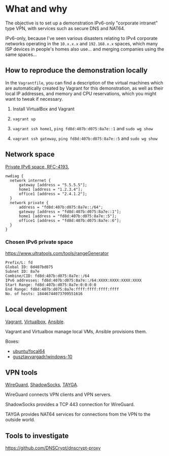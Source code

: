 # What and why

The objective is to set up a demonstration IPv6-only "corporate intranet" type VPN,
with services such as secure DNS and NAT64.

IPv6-only, because I've seen various disasters relating to IPv4 corporate networks
operating in the `10.x.x.x` and `192.168.x.x` spaces, which many ISP devices in
people's homes also use... and merging companies using the same spaces...

## How to reproduce the demonstration locally

In the `Vagrantfile`, you can find a description of the virtual machines which are
automatically created by Vagrant for this demonstration, as well as their local IP
addresses, and memory and CPU reservations, which you might want to tweak if necessary.

1. Install VirtualBox and Vagrant

2. `vagrant up`

3. `vagrant ssh home1`, `ping fd8d:407b:d075:8a7e::1` and `sudo wg show`

4. `vagrant ssh gateway`, `ping fd8d:407b:d075:8a7e::5` and `sudo wg show`

## Network space

[Private IPv6 space, RFC-4193.](https://tools.ietf.org/html/rfc4193)

```plantuml format="png"
nwdiag {
  network internet {
      gateway [address = "5.5.5.5"];
      home1 [address = "1.2.3.4"];
      office1 [address = "2.4.1.2"];
  }
  network private {
      address = "fd8d:407b:d075:8a7e::/64";
      gateway [address = "fd8d:407b:d075:8a7e::1"];
      home1 [address = "fd8d:407b:d075:8a7e::5"];
      office1 [address = "fd8d:407b:d075:8a7e::6"];
  }
}
```

### Chosen IPv6 private space

https://www.ultratools.com/tools/rangeGenerator

```
Prefix/L: fd
Global ID: 8d407bd075
Subnet ID: 8a7e
Combine/CID: fd8d:407b:d075:8a7e::/64
IPv6 addresses: fd8d:407b:d075:8a7e::/64:XXXX:XXXX:XXXX:XXXX
Start Range: fd8d:407b:d075:8a7e:0:0:0:0
End Range: fd8d:407b:d075:8a7e:ffff:ffff:ffff:ffff
No. of hosts: 18446744073709551616
```

## Local development

[Vagrant](https://www.vagrantup.com/),
[Virtualbox](https://packages.ubuntu.com/focal/virtualbox),
[Ansible](https://www.ansible.com/).

Vagrant and Virtualbox manage local VMs, Ansible provisions them.

Boxes:

* [ubuntu/focal64](https://app.vagrantup.com/ubuntu/boxes/focal64)
* [gusztavvargadr/windows-10](https://app.vagrantup.com/gusztavvargadr/boxes/windows-10)

## VPN tools

[WireGuard](https://www.wireguard.com/), 
[ShadowSocks](https://shadowsocks.org/), 
[TAYGA](http://www.litech.org/tayga/).

WireGuard connects VPN clients and VPN servers.

ShadowSocks provides a TCP 443 connection for WireGuard.

TAYGA provides NAT64 services for connections from the VPN to the outside world.

## Tools to investigate

https://github.com/DNSCrypt/dnscrypt-proxy
